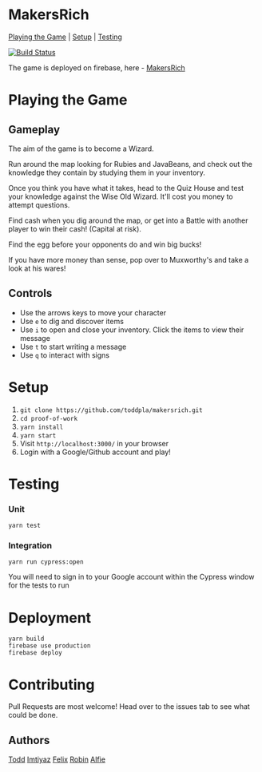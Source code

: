# MakersRich

[Playing the Game](#playing-the-game) | [Setup](#setup) | [Testing](#testing)

[![Build Status](https://travis-ci.com/toddpla/makersrich.svg?branch=master)](https://travis-ci.com/toddpla/makersrich)

The game is deployed on firebase, here - [MakersRich](https://makerzrich.firebaseapp.com)

# Playing the Game
## Gameplay
The aim of the game is to become a Wizard.

Run around the map looking for Rubies and JavaBeans, and check out the knowledge they contain by studying them in your inventory.

Once you think you have what it takes, head to the Quiz House and test your knowledge against the Wise Old Wizard. It'll cost you money to attempt questions.

Find cash when you dig around the map, or get into a Battle with another player to win their cash! (Capital at risk).

Find the egg before your opponents do and win big bucks!

If you have more money than sense, pop over to Muxworthy's and take a look at his wares!

## Controls
- Use the arrows keys to move your character
- Use `e` to dig and discover items
- Use `i` to open and close your inventory. Click the items to view their message
- Use `t` to start writing a message
- Use `q` to interact with signs


# Setup
1. `git clone https://github.com/toddpla/makersrich.git`
2. `cd proof-of-work`
3. `yarn install`
4. `yarn start`
5. Visit `http://localhost:3000/` in your browser
6. Login with a Google/Github account and play!

# Testing
### Unit
```
yarn test
```
### Integration
```
yarn run cypress:open
```
You will need to sign in to your Google account within the Cypress window for the tests to run

# Deployment
```
yarn build
firebase use production
firebase deploy
```

# Contributing

Pull Requests are most welcome! Head over to the issues tab to see what could be done.

## Authors

[Todd](www.github.com/toddpla)
[Imtiyaz](www.github.com/imtiyazzaman1)
[Felix](www.github.com/felixjtdb)
[Robin](www.github.com/rbbri)
[Alfie](www.github.com/runticle)
